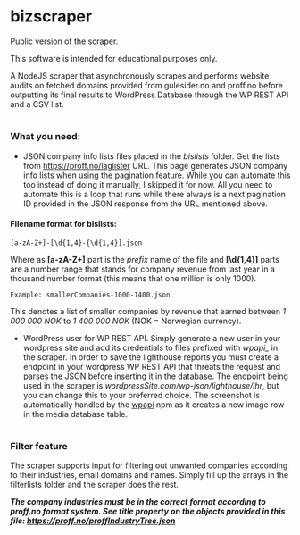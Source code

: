 # bizscraper
Public version of the scraper.

This software is intended for educational purposes only. 

A NodeJS scraper that asynchronously scrapes and performs website audits on fetched domains provided from gulesider.no and proff.no before outputting its final results to WordPress Database through the WP REST API and a CSV list.
#
### What you need:
- JSON company info lists files placed in the *bislists* folder. Get the lists from https://proff.no/laglister URL. This page generates JSON company info lists when using the pagination feature. While you can automate this too instead of doing it manually, I skipped it for now. All you need to automate this is a loop that runs while there always is a next pagination ID provided in the JSON response from the URL mentioned above.


#### Filename format for bislists:
```
[a-zA-Z+]-[\d{1,4}-{\d{1,4}].json
```
Where as **[a-zA-Z+]** part is the *prefix* name of the file and **[\d{1,4}]** parts are a number range that stands for company revenue from last year in a thousand number format (this means that one million is only 1000).
```
Example: smallerCompanies-1000-1400.json
```
This denotes a list of smaller companies by revenue that earned between *1 000 000 NOK* to *1 400 000 NOK* (NOK = Norwegian currency).
- WordPress user for WP REST API. Simply generate a new user in your wordpress site and add its credentials to files prefixed with *wpapi_* in the scraper. In order to save the lighthouse reports you must create a endpoint in your wordpress WP REST API that threats the request and parses the JSON before inserting it in the database. The endpoint being used in the scraper is *wordpressSite.com/wp-json/lighthouse/lhr*, but you can change this to your preferred choice. The screenshot is automatically handled by the [wpapi](https://www.npmjs.com/package/wpapi?activeTab=versions) npm as it creates a new image row in the media database table.
#
### Filter feature
The scraper supports input for filtering out unwanted companies according to their industries, email domains and names. Simply fill up the arrays in the filterlists folder and the scraper does the rest. 

***The company industries must be in the correct format according to proff.no format system. See *title* property on the objects provided in this file: https://proff.no/proffIndustryTree.json***